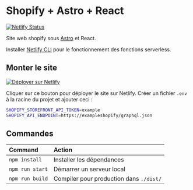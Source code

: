 # Shopify + Astro + React

[![Netlify Status](https://api.netlify.com/api/v1/badges/00c79ab2-364d-4c1d-923b-ed0a9a3b4d2b/deploy-status)](https://app.netlify.com/sites/shopify-astro/deploys)

Site web shopify sous [Astro](https://astro.build) et React.

Installer [Netlify CLI](https://cli.netlify.com/) pour le fonctionnement des fonctions serverless.
## Monter le site

[![Déployer sur Netlify](https://www.netlify.com/img/deploy/button.svg)](https://app.netlify.com/start/deploy?repository=https://github.com/Erinell/shopify-react-astro)

Cliquer sur ce bouton pour déployer le site sur Netlify. Créer un fichier `.env` à la racine du projet et ajouter ceci :

```bash
SHOPIFY_STOREFRONT_API_TOKEN=example
SHOPIFY_API_ENDPOINT=https://exampleshopify/graphql.json
```

## Commandes

| Command         | Action                                  |
| :-------------- | :-------------------------------------- |
| `npm install`   | Installer les dépendances               |
| `npm run start` | Démarrer un serveur local               |
| `npm run build` | Compiler pour production dans `./dist/` |
